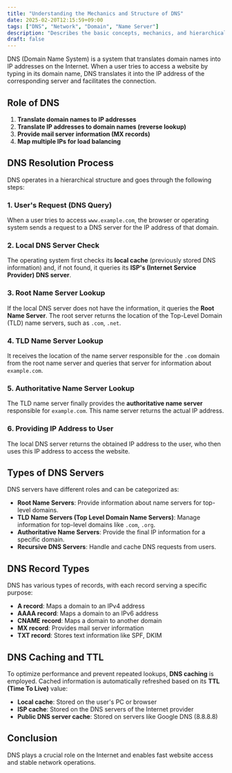 ```yaml
---
title: "Understanding the Mechanics and Structure of DNS"
date: 2025-02-20T12:15:59+09:00
tags: ["DNS", "Network", "Domain", "Name Server"]
description: "Describes the basic concepts, mechanics, and hierarchical structure of the DNS."
draft: false
---
```


DNS (Domain Name System) is a system that translates domain names into IP addresses on the Internet. When a user tries to access a website by typing in its domain name, DNS translates it into the IP address of the corresponding server and facilitates the connection.

## Role of DNS

1. **Translate domain names to IP addresses**
2. **Translate IP addresses to domain names (reverse lookup)**
3. **Provide mail server information (MX records)**
4. **Map multiple IPs for load balancing**

## DNS Resolution Process

DNS operates in a hierarchical structure and goes through the following steps:

### 1. User's Request (DNS Query)

When a user tries to access `www.example.com`, the browser or operating system sends a request to a DNS server for the IP address of that domain.

### 2. Local DNS Server Check

The operating system first checks its **local cache** (previously stored DNS information) and, if not found, it queries its **ISP's (Internet Service Provider) DNS server**.

### 3. Root Name Server Lookup

If the local DNS server does not have the information, it queries the **Root Name Server**. The root server returns the location of the Top-Level Domain (TLD) name servers, such as `.com`, `.net`.

### 4. TLD Name Server Lookup

It receives the location of the name server responsible for the `.com` domain from the root name server and queries that server for information about `example.com`.

### 5. Authoritative Name Server Lookup

The TLD name server finally provides the **authoritative name server** responsible for `example.com`. This name server returns the actual IP address.

### 6. Providing IP Address to User

The local DNS server returns the obtained IP address to the user, who then uses this IP address to access the website.

## Types of DNS Servers

DNS servers have different roles and can be categorized as:

-   **Root Name Servers**: Provide information about name servers for top-level domains.
-   **TLD Name Servers (Top Level Domain Name Servers)**: Manage information for top-level domains like `.com`, `.org`.
-   **Authoritative Name Servers**: Provide the final IP information for a specific domain.
-   **Recursive DNS Servers**: Handle and cache DNS requests from users.

## DNS Record Types

DNS has various types of records, with each record serving a specific purpose:

-   **A record**: Maps a domain to an IPv4 address
-   **AAAA record**: Maps a domain to an IPv6 address
-   **CNAME record**: Maps a domain to another domain
-   **MX record**: Provides mail server information
-   **TXT record**: Stores text information like SPF, DKIM

## DNS Caching and TTL

To optimize performance and prevent repeated lookups, **DNS caching** is employed. Cached information is automatically refreshed based on its **TTL (Time To Live)** value:

-   **Local cache**: Stored on the user's PC or browser
-   **ISP cache**: Stored on the DNS servers of the Internet provider
-   **Public DNS server cache**: Stored on servers like Google DNS (8.8.8.8)

## Conclusion

DNS plays a crucial role on the Internet and enables fast website access and stable network operations.
